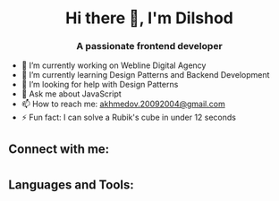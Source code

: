 <link rel="stylesheet" href="https://cdnjs.cloudflare.com/ajax/libs/font-awesome/5.15.4/css/all.min.css">

<h1 align="center">Hi there 👋, I'm Dilshod</h1>

<h3 align="center">A passionate frontend developer</h3>

- 🔭 I’m currently working on Webline Digital Agency
- 🌱 I’m currently learning Design Patterns and Backend Development
- 🤔 I’m looking for help with Design Patterns
- 💬 Ask me about JavaScript
- 📫 How to reach me: akhmedov.20092004@gmail.com
- ⚡ Fun fact: I can solve a Rubik's cube in under 12 seconds

## Connect with me:

<h1>
<a href="https://www.linkedin.com/in/dilshod-akhmedov-70b173195/">
<i class="fab fa-linkedin" style="color: #1c7ed6"></i>
</a>
<a href="https://stackoverflow.com/users/13940514/dilshod-akhmedov
">
<i class="fab fa-stack-overflow" style="color: #ffd43b"></i>
</a>
</h1>


## Languages and Tools:

<h1>
<i class="fab fa-react" style="color: #1c7ed6"></i>
<i class="fab fa-js" style="color: #ffd43b"></i>
<i class="fab fa-css3-alt" style="color: #1c7ed6"></i>
<i class="fab fa-html5" style="color: #ec7404"></i>
<i class="fab fa-bootstrap" style="color: #5824f5"></i>
<i class="fab fa-vuejs" style="color: #04b922"></i>
<i class="fab fa-git-alt" style="color: #ff6600"></i>

</h1>

